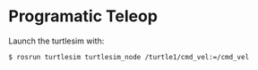 # Programatic Teleop

Launch the turtlesim with:
```bash
$ rosrun turtlesim turtlesim_node /turtle1/cmd_vel:=/cmd_vel
```
